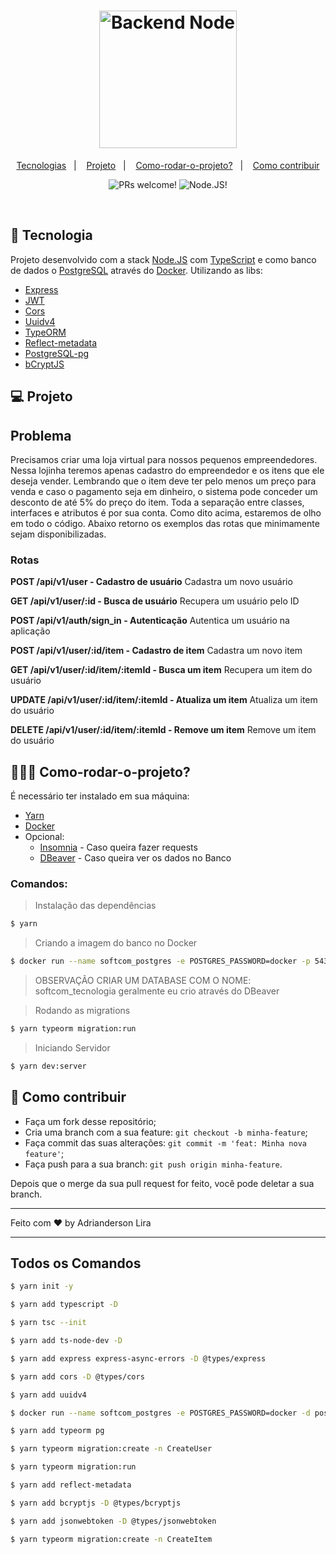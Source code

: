 <h1 align="center" width="100%" height="300px" background="#000">
    <img alt="Backend Node" title="Backend Node" src="https://upload.wikimedia.org/wikipedia/commons/thumb/d/d9/Node.js_logo.svg/1200px-Node.js_logo.svg.png" width="220px" />
</h1>

<p align="center">
  <a href="#-tecnologia">Tecnologias</a>&nbsp;&nbsp;&nbsp;|&nbsp;&nbsp;&nbsp;
  <a href="#-projeto">Projeto</a>&nbsp;&nbsp;&nbsp;|&nbsp;&nbsp;&nbsp;
  <a href="#-Como-rodar-o-projeto?">Como-rodar-o-projeto?</a>&nbsp;&nbsp;&nbsp;|&nbsp;&nbsp;&nbsp;
  <a href="#-como-contribuir">Como contribuir</a>
</p>

<p align="center">
 <img src="https://img.shields.io/static/v1?label=PRs&message=welcome&color=7159c1&labelColor=000000" alt="PRs welcome!" />

 <img src="https://img.shields.io/static/v1?label=JS&message=Node&color=3E863D&labelColor=000000" alt="Node.JS!" />
</p>

<br>

## 🚀 Tecnologia

Projeto desenvolvido com a stack [Node.JS](https://nodejs.org/en/) com [TypeScript](https://www.typescriptlang.org/docs/home.html) e como banco de dados o [PostgreSQL](https://www.postgresql.org/docs/) através do [Docker](https://docs.docker.com/get-started/). Utilizando as libs: 

- [Express](https://expressjs.com/pt-br/api.html)
- [JWT](https://jwt.io/introduction/)
- [Cors](https://developer.mozilla.org/pt-BR/docs/Web/HTTP/Controle_Acesso_CORS)
- [Uuidv4](https://www.npmjs.com/package/uuidv4)
- [TypeORM](https://typeorm.io/#/)
- [Reflect-metadata](https://rbuckton.github.io/reflect-metadata/)
- [PostgreSQL-pg]()
- [bCryptJS](https://www.npmjs.com/package/bcryptjs)

## 💻 Projeto

## Problema

Precisamos criar uma loja virtual para nossos pequenos empreendedores. Nessa lojinha teremos apenas cadastro do empreendedor e os itens que ele deseja vender. Lembrando que o item deve ter pelo menos um preço para venda e caso o pagamento seja em dinheiro, o sistema pode conceder um desconto de até 5% do preço do item.
Toda a separação entre classes, interfaces e atributos é por sua conta. Como dito acima, estaremos de olho em todo o código.
Abaixo retorno os exemplos das rotas que minimamente sejam disponibilizadas.

### Rotas

**POST /api/v1/user - Cadastro de usuário**
Cadastra um novo usuário

**GET /api/v1/user/:id - Busca de usuário**
Recupera um usuário pelo ID

**POST /api/v1/auth/sign_in - Autenticação**
Autentica um usuário na aplicação

**POST /api/v1/user/:id/item - Cadastro de item**
Cadastra um novo item

**GET /api/v1/user/:id/item/:itemId - Busca um item**
Recupera um item do usuário

**UPDATE /api/v1/user/:id/item/:itemId - Atualiza um item**
Atualiza um item do usuário

**DELETE /api/v1/user/:id/item/:itemId - Remove um item**
Remove um item do usuário

## 👨🏻‍💻 Como-rodar-o-projeto?

É necessário ter instalado em sua máquina: 
- [Yarn](https://classic.yarnpkg.com/en/docs/getting-started)
- [Docker](https://docs.docker.com/get-started/)
- Opcional:
    - [Insomnia](https://support.insomnia.rest/category/9-getting-started) - Caso queira fazer requests
    - [DBeaver](https://dbeaver.com/docs/dbeaver.pdf) - Caso queira ver os dados no Banco

### Comandos: 

> Instalação das dependências
```bash
$ yarn
```

> Criando a imagem do banco no Docker
```bash
$ docker run --name softcom_postgres -e POSTGRES_PASSWORD=docker -p 5433:5432 -d postgres
```

> OBSERVAÇÃO
> CRIAR UM DATABASE COM O NOME: softcom_tecnologia
> geralmente eu crio através do DBeaver

> Rodando as migrations
```bash
$ yarn typeorm migration:run
```

> Iniciando Servidor
```bash
$ yarn dev:server
```

## 🤔 Como contribuir

- Faça um fork desse repositório;
- Cria uma branch com a sua feature: `git checkout -b minha-feature`;
- Faça commit das suas alterações: `git commit -m 'feat: Minha nova feature'`;
- Faça push para a sua branch: `git push origin minha-feature`.

Depois que o merge da sua pull request for feito, você pode deletar a sua branch.

---

Feito com ♥ by Adrianderson Lira 

---

## Todos os Comandos 

```bash
$ yarn init -y
```
```bash
$ yarn add typescript -D
```
```bash
$ yarn tsc --init
```
```bash
$ yarn add ts-node-dev -D
```
```bash
$ yarn add express express-async-errors -D @types/express 
```
```bash
$ yarn add cors -D @types/cors
```
```bash
$ yarn add uuidv4
```
```bash
$ docker run --name softcom_postgres -e POSTGRES_PASSWORD=docker -d postgres
```
```bash
$ yarn add typeorm pg
```
```bash
$ yarn typeorm migration:create -n CreateUser
```
```bash
$ yarn typeorm migration:run
```
```bash
$ yarn add reflect-metadata
```
```bash
$ yarn add bcryptjs -D @types/bcryptjs
```
```bash
$ yarn add jsonwebtoken -D @types/jsonwebtoken
```
```bash
$ yarn typeorm migration:create -n CreateItem
```
